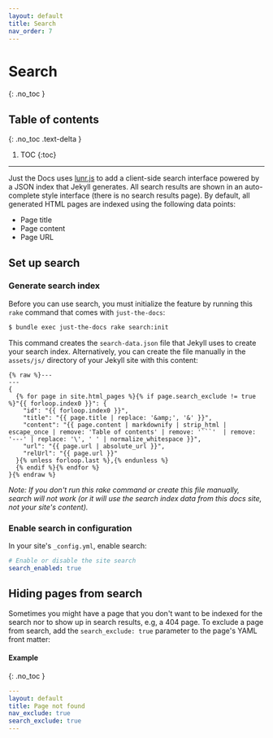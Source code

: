 ```yaml
---
layout: default
title: Search
nav_order: 7
---
```


# Search
{: .no_toc }

## Table of contents
{: .no_toc .text-delta }

1. TOC
{:toc}

---

Just the Docs uses [lunr.js](http://lunrjs.com) to add a client-side search interface powered by a JSON index that Jekyll generates. All search results are shown in an auto-complete style interface (there is no search results page). By default, all generated HTML pages are indexed using the following data points:

- Page title
- Page content
- Page URL

## Set up search

### Generate search index

Before you can use search, you must initialize the feature by running this `rake` command that comes with `just-the-docs`:

```bash
$ bundle exec just-the-docs rake search:init
```

This command creates the `search-data.json` file that Jekyll uses to create your search index. Alternatively, you can create the file manually in the `assets/js/` directory of your Jekyll site with this content:

```liquid
{% raw %}---
---
{
  {% for page in site.html_pages %}{% if page.search_exclude != true %}"{{ forloop.index0 }}": {
    "id": "{{ forloop.index0 }}",
    "title": "{{ page.title | replace: '&amp;', '&' }}",
    "content": "{{ page.content | markdownify | strip_html | escape_once | remove: 'Table of contents' | remove: '```'  | remove: '---' | replace: '\', ' ' | normalize_whitespace }}",
    "url": "{{ page.url | absolute_url }}",
    "relUrl": "{{ page.url }}"
  }{% unless forloop.last %},{% endunless %}
  {% endif %}{% endfor %}
}{% endraw %}
```

_Note: If you don't run this rake command or create this file manually, search will not work (or it will use the search index data from this docs site, not your site's content)._

### Enable search in configuration

In your site's `_config.yml`, enable search:

```yaml
# Enable or disable the site search
search_enabled: true
```

## Hiding pages from search

Sometimes you might have a page that you don't want to be indexed for the search nor to show up in search results, e.g, a 404 page. To exclude a page from search, add the `search_exclude: true` parameter to the page's YAML front matter:

#### Example
{: .no_toc }

```yaml
---
layout: default
title: Page not found
nav_exclude: true
search_exclude: true
---
```
